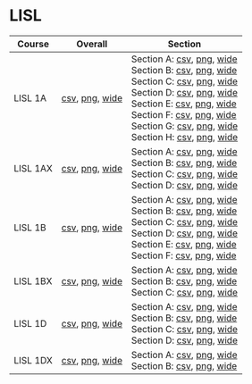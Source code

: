 # LISL

| Course | Overall | Section |
| ------ | ------- | ------- |
| LISL 1A | [csv](https://github.com/UCSD-Historical-Enrollment-Data/2023Fall/blob/main/overall/LISL%201A.csv), [png](https://raw.githubusercontent.com/UCSD-Historical-Enrollment-Data/2023Fall/main/plot_overall/LISL%201A.png), [wide](https://raw.githubusercontent.com/UCSD-Historical-Enrollment-Data/2023Fall/main/plot_overall_wide/LISL%201A.png) | Section A: [csv](https://github.com/UCSD-Historical-Enrollment-Data/2023Fall/blob/main/section/LISL%201A_A.csv), [png](https://raw.githubusercontent.com/UCSD-Historical-Enrollment-Data/2023Fall/main/plot_section/LISL%201A_A.png), [wide](https://raw.githubusercontent.com/UCSD-Historical-Enrollment-Data/2023Fall/main/plot_section_wide/LISL%201A_A.png)<br>Section B: [csv](https://github.com/UCSD-Historical-Enrollment-Data/2023Fall/blob/main/section/LISL%201A_B.csv), [png](https://raw.githubusercontent.com/UCSD-Historical-Enrollment-Data/2023Fall/main/plot_section/LISL%201A_B.png), [wide](https://raw.githubusercontent.com/UCSD-Historical-Enrollment-Data/2023Fall/main/plot_section_wide/LISL%201A_B.png)<br>Section C: [csv](https://github.com/UCSD-Historical-Enrollment-Data/2023Fall/blob/main/section/LISL%201A_C.csv), [png](https://raw.githubusercontent.com/UCSD-Historical-Enrollment-Data/2023Fall/main/plot_section/LISL%201A_C.png), [wide](https://raw.githubusercontent.com/UCSD-Historical-Enrollment-Data/2023Fall/main/plot_section_wide/LISL%201A_C.png)<br>Section D: [csv](https://github.com/UCSD-Historical-Enrollment-Data/2023Fall/blob/main/section/LISL%201A_D.csv), [png](https://raw.githubusercontent.com/UCSD-Historical-Enrollment-Data/2023Fall/main/plot_section/LISL%201A_D.png), [wide](https://raw.githubusercontent.com/UCSD-Historical-Enrollment-Data/2023Fall/main/plot_section_wide/LISL%201A_D.png)<br>Section E: [csv](https://github.com/UCSD-Historical-Enrollment-Data/2023Fall/blob/main/section/LISL%201A_E.csv), [png](https://raw.githubusercontent.com/UCSD-Historical-Enrollment-Data/2023Fall/main/plot_section/LISL%201A_E.png), [wide](https://raw.githubusercontent.com/UCSD-Historical-Enrollment-Data/2023Fall/main/plot_section_wide/LISL%201A_E.png)<br>Section F: [csv](https://github.com/UCSD-Historical-Enrollment-Data/2023Fall/blob/main/section/LISL%201A_F.csv), [png](https://raw.githubusercontent.com/UCSD-Historical-Enrollment-Data/2023Fall/main/plot_section/LISL%201A_F.png), [wide](https://raw.githubusercontent.com/UCSD-Historical-Enrollment-Data/2023Fall/main/plot_section_wide/LISL%201A_F.png)<br>Section G: [csv](https://github.com/UCSD-Historical-Enrollment-Data/2023Fall/blob/main/section/LISL%201A_G.csv), [png](https://raw.githubusercontent.com/UCSD-Historical-Enrollment-Data/2023Fall/main/plot_section/LISL%201A_G.png), [wide](https://raw.githubusercontent.com/UCSD-Historical-Enrollment-Data/2023Fall/main/plot_section_wide/LISL%201A_G.png)<br>Section H: [csv](https://github.com/UCSD-Historical-Enrollment-Data/2023Fall/blob/main/section/LISL%201A_H.csv), [png](https://raw.githubusercontent.com/UCSD-Historical-Enrollment-Data/2023Fall/main/plot_section/LISL%201A_H.png), [wide](https://raw.githubusercontent.com/UCSD-Historical-Enrollment-Data/2023Fall/main/plot_section_wide/LISL%201A_H.png) |
| LISL 1AX | [csv](https://github.com/UCSD-Historical-Enrollment-Data/2023Fall/blob/main/overall/LISL%201AX.csv), [png](https://raw.githubusercontent.com/UCSD-Historical-Enrollment-Data/2023Fall/main/plot_overall/LISL%201AX.png), [wide](https://raw.githubusercontent.com/UCSD-Historical-Enrollment-Data/2023Fall/main/plot_overall_wide/LISL%201AX.png) | Section A: [csv](https://github.com/UCSD-Historical-Enrollment-Data/2023Fall/blob/main/section/LISL%201AX_A.csv), [png](https://raw.githubusercontent.com/UCSD-Historical-Enrollment-Data/2023Fall/main/plot_section/LISL%201AX_A.png), [wide](https://raw.githubusercontent.com/UCSD-Historical-Enrollment-Data/2023Fall/main/plot_section_wide/LISL%201AX_A.png)<br>Section B: [csv](https://github.com/UCSD-Historical-Enrollment-Data/2023Fall/blob/main/section/LISL%201AX_B.csv), [png](https://raw.githubusercontent.com/UCSD-Historical-Enrollment-Data/2023Fall/main/plot_section/LISL%201AX_B.png), [wide](https://raw.githubusercontent.com/UCSD-Historical-Enrollment-Data/2023Fall/main/plot_section_wide/LISL%201AX_B.png)<br>Section C: [csv](https://github.com/UCSD-Historical-Enrollment-Data/2023Fall/blob/main/section/LISL%201AX_C.csv), [png](https://raw.githubusercontent.com/UCSD-Historical-Enrollment-Data/2023Fall/main/plot_section/LISL%201AX_C.png), [wide](https://raw.githubusercontent.com/UCSD-Historical-Enrollment-Data/2023Fall/main/plot_section_wide/LISL%201AX_C.png)<br>Section D: [csv](https://github.com/UCSD-Historical-Enrollment-Data/2023Fall/blob/main/section/LISL%201AX_D.csv), [png](https://raw.githubusercontent.com/UCSD-Historical-Enrollment-Data/2023Fall/main/plot_section/LISL%201AX_D.png), [wide](https://raw.githubusercontent.com/UCSD-Historical-Enrollment-Data/2023Fall/main/plot_section_wide/LISL%201AX_D.png) |
| LISL 1B | [csv](https://github.com/UCSD-Historical-Enrollment-Data/2023Fall/blob/main/overall/LISL%201B.csv), [png](https://raw.githubusercontent.com/UCSD-Historical-Enrollment-Data/2023Fall/main/plot_overall/LISL%201B.png), [wide](https://raw.githubusercontent.com/UCSD-Historical-Enrollment-Data/2023Fall/main/plot_overall_wide/LISL%201B.png) | Section A: [csv](https://github.com/UCSD-Historical-Enrollment-Data/2023Fall/blob/main/section/LISL%201B_A.csv), [png](https://raw.githubusercontent.com/UCSD-Historical-Enrollment-Data/2023Fall/main/plot_section/LISL%201B_A.png), [wide](https://raw.githubusercontent.com/UCSD-Historical-Enrollment-Data/2023Fall/main/plot_section_wide/LISL%201B_A.png)<br>Section B: [csv](https://github.com/UCSD-Historical-Enrollment-Data/2023Fall/blob/main/section/LISL%201B_B.csv), [png](https://raw.githubusercontent.com/UCSD-Historical-Enrollment-Data/2023Fall/main/plot_section/LISL%201B_B.png), [wide](https://raw.githubusercontent.com/UCSD-Historical-Enrollment-Data/2023Fall/main/plot_section_wide/LISL%201B_B.png)<br>Section C: [csv](https://github.com/UCSD-Historical-Enrollment-Data/2023Fall/blob/main/section/LISL%201B_C.csv), [png](https://raw.githubusercontent.com/UCSD-Historical-Enrollment-Data/2023Fall/main/plot_section/LISL%201B_C.png), [wide](https://raw.githubusercontent.com/UCSD-Historical-Enrollment-Data/2023Fall/main/plot_section_wide/LISL%201B_C.png)<br>Section D: [csv](https://github.com/UCSD-Historical-Enrollment-Data/2023Fall/blob/main/section/LISL%201B_D.csv), [png](https://raw.githubusercontent.com/UCSD-Historical-Enrollment-Data/2023Fall/main/plot_section/LISL%201B_D.png), [wide](https://raw.githubusercontent.com/UCSD-Historical-Enrollment-Data/2023Fall/main/plot_section_wide/LISL%201B_D.png)<br>Section E: [csv](https://github.com/UCSD-Historical-Enrollment-Data/2023Fall/blob/main/section/LISL%201B_E.csv), [png](https://raw.githubusercontent.com/UCSD-Historical-Enrollment-Data/2023Fall/main/plot_section/LISL%201B_E.png), [wide](https://raw.githubusercontent.com/UCSD-Historical-Enrollment-Data/2023Fall/main/plot_section_wide/LISL%201B_E.png)<br>Section F: [csv](https://github.com/UCSD-Historical-Enrollment-Data/2023Fall/blob/main/section/LISL%201B_F.csv), [png](https://raw.githubusercontent.com/UCSD-Historical-Enrollment-Data/2023Fall/main/plot_section/LISL%201B_F.png), [wide](https://raw.githubusercontent.com/UCSD-Historical-Enrollment-Data/2023Fall/main/plot_section_wide/LISL%201B_F.png) |
| LISL 1BX | [csv](https://github.com/UCSD-Historical-Enrollment-Data/2023Fall/blob/main/overall/LISL%201BX.csv), [png](https://raw.githubusercontent.com/UCSD-Historical-Enrollment-Data/2023Fall/main/plot_overall/LISL%201BX.png), [wide](https://raw.githubusercontent.com/UCSD-Historical-Enrollment-Data/2023Fall/main/plot_overall_wide/LISL%201BX.png) | Section A: [csv](https://github.com/UCSD-Historical-Enrollment-Data/2023Fall/blob/main/section/LISL%201BX_A.csv), [png](https://raw.githubusercontent.com/UCSD-Historical-Enrollment-Data/2023Fall/main/plot_section/LISL%201BX_A.png), [wide](https://raw.githubusercontent.com/UCSD-Historical-Enrollment-Data/2023Fall/main/plot_section_wide/LISL%201BX_A.png)<br>Section B: [csv](https://github.com/UCSD-Historical-Enrollment-Data/2023Fall/blob/main/section/LISL%201BX_B.csv), [png](https://raw.githubusercontent.com/UCSD-Historical-Enrollment-Data/2023Fall/main/plot_section/LISL%201BX_B.png), [wide](https://raw.githubusercontent.com/UCSD-Historical-Enrollment-Data/2023Fall/main/plot_section_wide/LISL%201BX_B.png)<br>Section C: [csv](https://github.com/UCSD-Historical-Enrollment-Data/2023Fall/blob/main/section/LISL%201BX_C.csv), [png](https://raw.githubusercontent.com/UCSD-Historical-Enrollment-Data/2023Fall/main/plot_section/LISL%201BX_C.png), [wide](https://raw.githubusercontent.com/UCSD-Historical-Enrollment-Data/2023Fall/main/plot_section_wide/LISL%201BX_C.png) |
| LISL 1D | [csv](https://github.com/UCSD-Historical-Enrollment-Data/2023Fall/blob/main/overall/LISL%201D.csv), [png](https://raw.githubusercontent.com/UCSD-Historical-Enrollment-Data/2023Fall/main/plot_overall/LISL%201D.png), [wide](https://raw.githubusercontent.com/UCSD-Historical-Enrollment-Data/2023Fall/main/plot_overall_wide/LISL%201D.png) | Section A: [csv](https://github.com/UCSD-Historical-Enrollment-Data/2023Fall/blob/main/section/LISL%201D_A.csv), [png](https://raw.githubusercontent.com/UCSD-Historical-Enrollment-Data/2023Fall/main/plot_section/LISL%201D_A.png), [wide](https://raw.githubusercontent.com/UCSD-Historical-Enrollment-Data/2023Fall/main/plot_section_wide/LISL%201D_A.png)<br>Section B: [csv](https://github.com/UCSD-Historical-Enrollment-Data/2023Fall/blob/main/section/LISL%201D_B.csv), [png](https://raw.githubusercontent.com/UCSD-Historical-Enrollment-Data/2023Fall/main/plot_section/LISL%201D_B.png), [wide](https://raw.githubusercontent.com/UCSD-Historical-Enrollment-Data/2023Fall/main/plot_section_wide/LISL%201D_B.png)<br>Section C: [csv](https://github.com/UCSD-Historical-Enrollment-Data/2023Fall/blob/main/section/LISL%201D_C.csv), [png](https://raw.githubusercontent.com/UCSD-Historical-Enrollment-Data/2023Fall/main/plot_section/LISL%201D_C.png), [wide](https://raw.githubusercontent.com/UCSD-Historical-Enrollment-Data/2023Fall/main/plot_section_wide/LISL%201D_C.png)<br>Section D: [csv](https://github.com/UCSD-Historical-Enrollment-Data/2023Fall/blob/main/section/LISL%201D_D.csv), [png](https://raw.githubusercontent.com/UCSD-Historical-Enrollment-Data/2023Fall/main/plot_section/LISL%201D_D.png), [wide](https://raw.githubusercontent.com/UCSD-Historical-Enrollment-Data/2023Fall/main/plot_section_wide/LISL%201D_D.png) |
| LISL 1DX | [csv](https://github.com/UCSD-Historical-Enrollment-Data/2023Fall/blob/main/overall/LISL%201DX.csv), [png](https://raw.githubusercontent.com/UCSD-Historical-Enrollment-Data/2023Fall/main/plot_overall/LISL%201DX.png), [wide](https://raw.githubusercontent.com/UCSD-Historical-Enrollment-Data/2023Fall/main/plot_overall_wide/LISL%201DX.png) | Section A: [csv](https://github.com/UCSD-Historical-Enrollment-Data/2023Fall/blob/main/section/LISL%201DX_A.csv), [png](https://raw.githubusercontent.com/UCSD-Historical-Enrollment-Data/2023Fall/main/plot_section/LISL%201DX_A.png), [wide](https://raw.githubusercontent.com/UCSD-Historical-Enrollment-Data/2023Fall/main/plot_section_wide/LISL%201DX_A.png)<br>Section B: [csv](https://github.com/UCSD-Historical-Enrollment-Data/2023Fall/blob/main/section/LISL%201DX_B.csv), [png](https://raw.githubusercontent.com/UCSD-Historical-Enrollment-Data/2023Fall/main/plot_section/LISL%201DX_B.png), [wide](https://raw.githubusercontent.com/UCSD-Historical-Enrollment-Data/2023Fall/main/plot_section_wide/LISL%201DX_B.png) |
